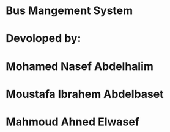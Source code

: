 # Bus Mangement System


# Devoloped by:
#               Mohamed Nasef Abdelhalim
#               Moustafa Ibrahem Abdelbaset
#               Mahmoud Ahned Elwasef
